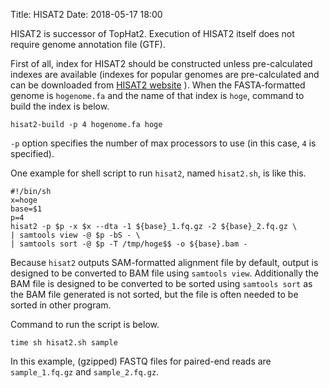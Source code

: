 Title: HISAT2
Date: 2018-05-17 18:00

HISAT2 is successor of TopHat2. Execution of HISAT2 itself does not require genome annotation file (GTF).

First of all, index for HISAT2 should be constructed unless pre-calculated indexes are available (indexes for popular genomes are pre-calculated and can be downloaded from [HISAT2 website](https://ccb.jhu.edu/software/hisat2/index.shtml) ). When the FASTA-formatted genome is `hogenome.fa` and the name of that index is `hoge`, command to build the index is below.

```
hisat2-build -p 4 hogenome.fa hoge
```

`-p` option specifies the number of max processors to use (in this case, `4` is specified).

One example for shell script to run `hisat2`, named `hisat2.sh`, is like this.

```
#!/bin/sh
x=hoge
base=$1
p=4
hisat2 -p $p -x $x --dta -1 ${base}_1.fq.gz -2 ${base}_2.fq.gz \
| samtools view -@ $p -bS - \
| samtools sort -@ $p -T /tmp/hoge$$ -o ${base}.bam -
```

Because `hisat2` outputs SAM-formatted alignment file by default, output is designed to be converted to BAM file using `samtools view`. Additionally the BAM file is designed to be converted to be sorted using `samtools sort` as the BAM file generated is not sorted, but the file is often needed to be sorted in other program.

Command to run the script is below.

```
time sh hisat2.sh sample
```

In this example, (gzipped) FASTQ files for paired-end reads are `sample_1.fq.gz` and `sample_2.fq.gz`.
